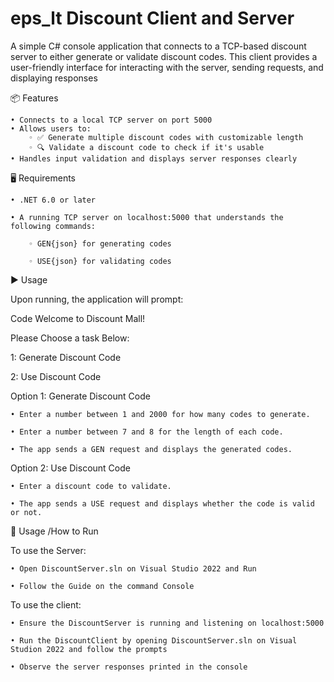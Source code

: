 # eps_lt Discount  Client and Server
A simple C# console application that connects to a TCP-based discount server to either generate or validate discount codes. This client provides a user-friendly interface for interacting with the server, sending requests, and displaying responses

📦 Features

    • Connects to a local TCP server on port 5000
    • Allows users to:
        ◦ ✅ Generate multiple discount codes with customizable length
        ◦ 🔍 Validate a discount code to check if it's usable
    • Handles input validation and displays server responses clearly

    
🖥️ Requirements

    • .NET 6.0 or later
    
    • A running TCP server on localhost:5000 that understands the following commands:
    
        ◦ GEN{json} for generating codes
        
        ◦ USE{json} for validating codes
        
▶️ Usage

Upon running, the application will prompt:

Code
Welcome to Discount Mall!

Please Choose a task Below:

1: Generate Discount Code

2: Use Discount Code


Option 1: Generate Discount Code

    • Enter a number between 1 and 2000 for how many codes to generate.
    
    • Enter a number between 7 and 8 for the length of each code.
    
    • The app sends a GEN request and displays the generated codes.
    
    
Option 2: Use Discount Code

    • Enter a discount code to validate.
    
    • The app sends a USE request and displays whether the code is valid or not.
    

    
🧪 Usage /How to Run

To use the Server:

    • Open DiscountServer.sln on Visual Studio 2022 and Run 
    
    • Follow the Guide on the command Console
    
    
To use the client:

    • Ensure the DiscountServer is running and listening on localhost:5000
    
    • Run the DiscountClient by opening DiscountServer.sln on Visual Studion 2022 and follow the prompts
    
    • Observe the server responses printed in the console
    
